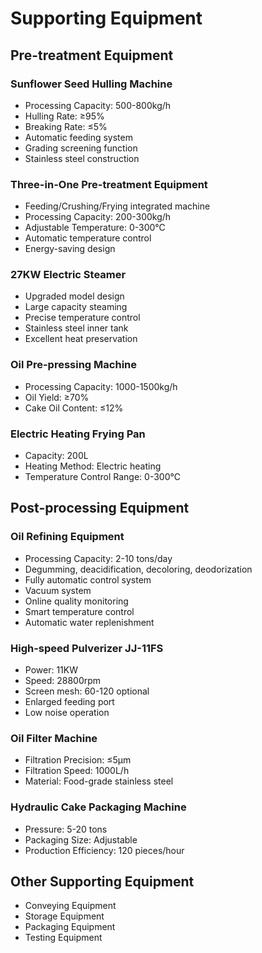 # Supporting Equipment

## Pre-treatment Equipment

### Sunflower Seed Hulling Machine
- Processing Capacity: 500-800kg/h
- Hulling Rate: ≥95%
- Breaking Rate: ≤5%
- Automatic feeding system
- Grading screening function
- Stainless steel construction

### Three-in-One Pre-treatment Equipment
- Feeding/Crushing/Frying integrated machine
- Processing Capacity: 200-300kg/h
- Adjustable Temperature: 0-300℃
- Automatic temperature control
- Energy-saving design

### 27KW Electric Steamer
- Upgraded model design
- Large capacity steaming
- Precise temperature control
- Stainless steel inner tank
- Excellent heat preservation

### Oil Pre-pressing Machine
- Processing Capacity: 1000-1500kg/h
- Oil Yield: ≥70%
- Cake Oil Content: ≤12%

### Electric Heating Frying Pan
- Capacity: 200L
- Heating Method: Electric heating
- Temperature Control Range: 0-300℃

## Post-processing Equipment

### Oil Refining Equipment
- Processing Capacity: 2-10 tons/day
- Degumming, deacidification, decoloring, deodorization
- Fully automatic control system
- Vacuum system
- Online quality monitoring
- Smart temperature control
- Automatic water replenishment

### High-speed Pulverizer JJ-11FS
- Power: 11KW
- Speed: 28800rpm
- Screen mesh: 60-120 optional
- Enlarged feeding port
- Low noise operation

### Oil Filter Machine
- Filtration Precision: ≤5μm
- Filtration Speed: 1000L/h
- Material: Food-grade stainless steel

### Hydraulic Cake Packaging Machine
- Pressure: 5-20 tons
- Packaging Size: Adjustable
- Production Efficiency: 120 pieces/hour

## Other Supporting Equipment

- Conveying Equipment
- Storage Equipment
- Packaging Equipment
- Testing Equipment
